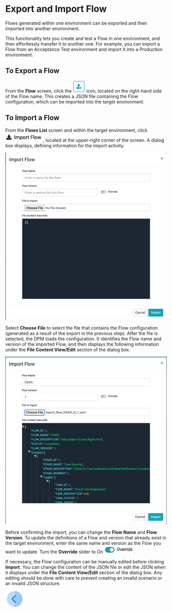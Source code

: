 # Export and Import Flow

Flows generated within one environment can be exported and then imported into another environment. 

This functionality lets you create and test a Flow in one environment, and then effortlessly transfer it to another one. For example, you can export a Flow from an Acceptance Test environment and import it into a Production environment. 

## To Export a Flow

From the <b>Flow</b> screen, click the  ![image](/articles/DPM/images/Figure_7_export_flow_icon.png)  icon, located on the right-hand side of the Flow name. This creates a JSON file containing the Flow configuration, which can be imported into the target environment.

## To Import a Flow

From the <b>Flows List</b> screen and within the target environment, click ![image](/articles/DPM/images/Figure_7_import_flow_icon.png), located at the upper-right corner of the screen. 
A dialog box displays, defining information for the import activity. 

![image](/articles/DPM/images/Figure_7_import_Flow_screen.png)

Select <b>Choose File</b> to select the file that contains the Flow configuration (generated as a result of the export in the previous step).
After the file is selected, the DPM loads the configuration. It identifies the Flow name and version of the imported Flow, and then displays the following information under the <b>File Content View/Edit</b> section of the dialog box.

![image](/articles/DPM/images/Figure_7_imported_Flow_example.png)

Before confirming the import, you can change the <b>Flow Name</b> and <b>Flow Version</b>. To update the definitions of a Flow and version that already exist in the target environment, enter the same name and version as the Flow you want to update. Turn the <b>Override</b> slider to On  ![image](/articles/DPM/images/Figure_7_override_flow_icon.png).

If necessary, the Flow configuration can be manually edited before clicking <b>Import</b>. You can change the content of the JSON file or edit the JSON when it displays under the <b>File Content View/Edit</b> section of the dialog box. Any editing should be done with care to prevent creating an invalid scenario or an invalid JSON structure.

[![Previous](/articles/DPM/images/Previous.png)](/articles/DPM/02_Admin_Module/03_1_Flow_Level_Actions.md)
